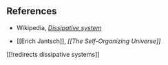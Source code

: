 

## References

* Wikipedia, _[Dissipative system](http://en.wikipedia.org/wiki/Dissipative_system)_

* [[Erich Jantsch]], _[[The Self-Organizing Universe]]_


[[!redirects dissipative systems]]
